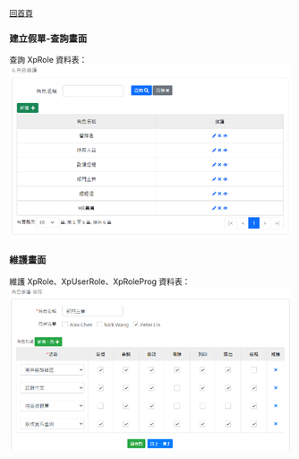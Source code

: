 [回首頁](../../Readme-CN.md)
### 建立假單-查詢畫面
查詢 XpRole 資料表：
![查詢畫面](image/xpRole-read.png)

### 維護畫面
維護 XpRole、XpUserRole、XpRoleProg 資料表：
![維護畫面](image/xpRole-edit.png)
